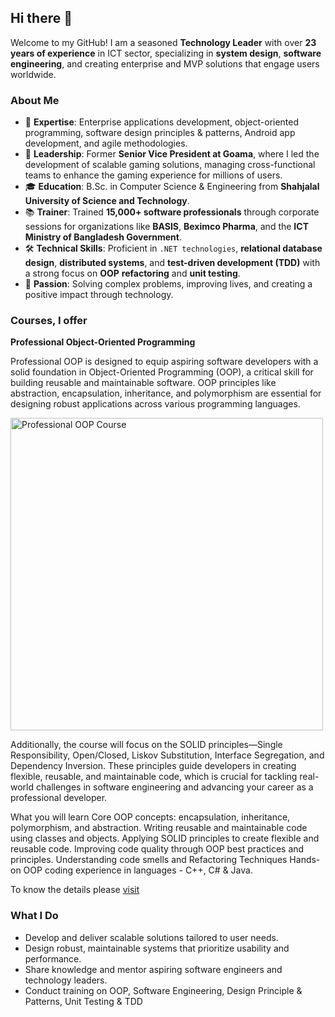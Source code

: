 ## Hi there 👋

Welcome to my GitHub! I am a seasoned **Technology Leader** with over **23 years of experience** in ICT sector, specializing in **system design**, **software engineering**, and creating enterprise and MVP solutions that engage users worldwide.

### About Me
- 🌟 **Expertise**: Enterprise applications development, object-oriented programming, software design principles & patterns, Android app development, and agile methodologies.
- 🚀 **Leadership**: Former **Senior Vice President at Goama**, where I led the development of scalable gaming solutions, managing cross-functional teams to enhance the gaming experience for millions of users.
- 🎓 **Education**: B.Sc. in Computer Science & Engineering from **Shahjalal University of Science and Technology**.
- 📚 **Trainer**: Trained **15,000+ software professionals** through corporate sessions for organizations like **BASIS**, **Beximco Pharma**, and the **ICT Ministry of Bangladesh Government**.
- 🛠️ **Technical Skills**: Proficient in `.NET technologies`, **relational database design**, **distributed systems**, and **test-driven development (TDD)** with a strong focus on **OOP** **refactoring** and **unit testing**.
- 🎯 **Passion**: Solving complex problems, improving lives, and creating a positive impact through technology.

### Courses, I offer

**Professional Object-Oriented Programming**

Professional OOP is designed to equip aspiring software developers with a solid foundation in Object-Oriented Programming (OOP), a critical skill for building reusable and maintainable software. OOP principles like abstraction, encapsulation, inheritance, and polymorphism are essential for designing robust applications across various programming languages. 

<a href="https://docs.google.com/presentation/d/1-Y4YupdKNgCFlIzdQ1Zp_lrNcEJ6NghZa6_FcfpkDXQ">
  <img src="https://github.com/user-attachments/assets/f1df4385-527a-48a7-a6cd-f6f700d2c7bb" alt="Professional OOP Course" width="500" />
</a>

Additionally, the course will focus on the SOLID principles—Single Responsibility, Open/Closed, Liskov Substitution, Interface Segregation, and Dependency Inversion. These principles guide developers in creating flexible, reusable, and maintainable code, which is crucial for tackling real-world challenges in software engineering and advancing your career as a professional developer.

What you will learn
Core OOP concepts: encapsulation, inheritance, polymorphism, and abstraction.
Writing reusable and maintainable code using classes and objects.
Applying SOLID principles to create flexible and reusable code.
Improving code quality through OOP best practices and principles.
Understanding code smells and Refactoring Techniques
Hands-on OOP coding experience in languages - C++, C# & Java.

To know the details please <a href="https://docs.google.com/document/d/1bsjxBXgWjO9Sesal7X1hHV1ee9AwS-_4VnfqAhqcYfQ"> visit </a>

### What I Do
- Develop and deliver scalable solutions tailored to user needs.
- Design robust, maintainable systems that prioritize usability and performance.
- Share knowledge and mentor aspiring software engineers and technology leaders.
- Conduct training on OOP, Software Engineering, Design Principle & Patterns, Unit Testing & TDD
